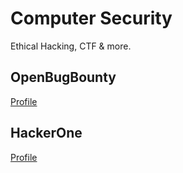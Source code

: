 # Computer Security
Ethical Hacking, CTF &amp; more.

## OpenBugBounty
<a href="https://www.openbugbounty.org/researchers/0xrocky">Profile</a>

## HackerOne
<a href="https://hackerone.com/0xrocky">Profile</a>
